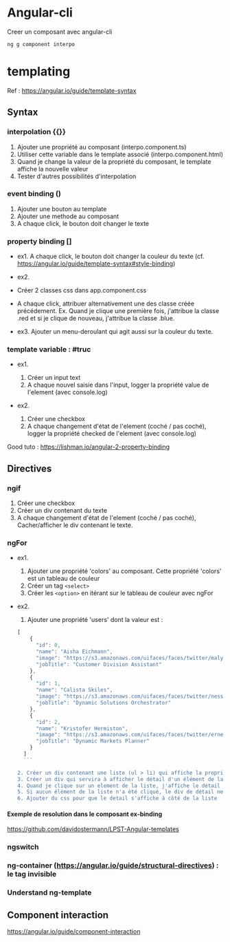 # Angular-cli

Creer un composant avec angular-cli

```shell
ng g component interpo
```

# templating

Ref : https://angular.io/guide/template-syntax

## Syntax

### interpolation {{}}

1. Ajouter une propriété au composant (interpo.component.ts)
2. Utiliser cette variable dans le template associé (interpo.component.html)
3. Quand je change la valeur de la propriété du composant, le template affiche la nouvelle valeur
4. Tester d'autres possibilités d'interpolation

### event binding ()

1. Ajouter une bouton au template
2. Ajouter une methode au composant
3. A chaque click, le bouton doit changer le texte 

### property binding []

* ex1. A chaque click, le bouton doit changer la couleur du texte 
(cf. https://angular.io/guide/template-syntax#style-binding)

* ex2. 
* Créer 2 classes css dans app.component.css
* A chaque click, attribuer alternativement une des classe créée précédement. Ex. Quand je clique une première fois, j'attribue la classe .red et si je clique de nouveau, j'attribue la classe .blue.

* ex3. Ajouter un menu-deroulant qui agit aussi sur la couleur du texte.

### template variable : #truc

* ex1. 

  1. Créer un input text
  2. A chaque nouvel saisie dans l'input, logger la propriété value de l'element (avec console.log)

* ex2.

  1. Créer une checkbox
  2. A chaque changement d'état de l'element (coché / pas coché), logger la propriété checked de l'element (avec console.log)

Good tuto : https://lishman.io/angular-2-property-binding

## Directives

### ngif

  1. Créer une checkbox
  2. Créer un div contenant du texte
  3. A chaque changement d'état de l'element (coché / pas coché), Cacher/afficher le div contenant le texte.

### ngFor

* ex1.

  1. Ajouter une propriété 'colors' au composant. Cette propriété 'colors' est un tableau de couleur
  2. Créer un tag `<select>`
  3. Créer les `<option>` en itérant sur le tableau de couleur avec ngFor

* ex2.

  1. Ajouter une propriété 'users' dont la valeur est :

    ```javascript
    [
        {
          "id": 0,
          "name": "Aisha Eichmann",
          "image": "https://s3.amazonaws.com/uifaces/faces/twitter/malykhinv/128.jpg",
          "jobTitle": "Customer Division Assistant"
        },
        {
          "id": 1,
          "name": "Calista Skiles",
          "image": "https://s3.amazonaws.com/uifaces/faces/twitter/nessoila/128.jpg",
          "jobTitle": "Dynamic Solutions Orchestrator"
        },
        {
          "id": 2,
          "name": "Kristofer Hermiston",
          "image": "https://s3.amazonaws.com/uifaces/faces/twitter/ernestsemerda/128.jpg",
          "jobTitle": "Dynamic Markets Planner"
        }
      ]
      ```

    2. Créer un div contenant une liste (ul > li) qui affiche la propriété 'name' de chaque élément de db.json (ngFor)
    3. Créer un div qui servira à afficher le détail d'un élément de la liste
    4. Quand je clique sur un element de la liste, j'affiche le détail de l'élément (nname, image, jobTitle) en dessous de la liste
    5. Si aucun élément de la liste n'a été cliqué, le div de détail ne doit pas s'afficher (ngIf)
    6. Ajouter du css pour que le detail s'affiche à côté de la liste

#### Exemple de resolution dans le composant ex-binding

https://github.com/davidostermann/LPST-Angular-templates

### ngswitch

### ng-container (https://angular.io/guide/structural-directives) : le tag invisible

### Understand ng-template

## Component interaction

https://angular.io/guide/component-interaction
